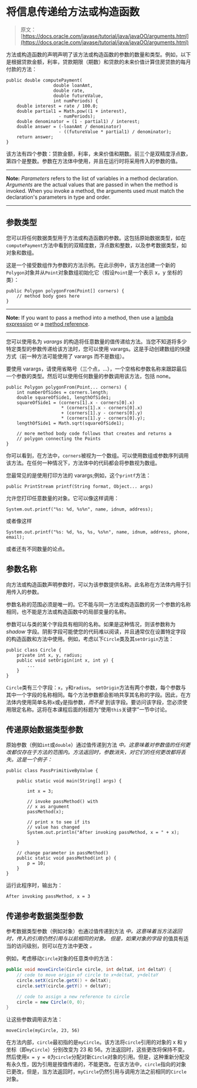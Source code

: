 # 将信息传递给方法或构造函数

> 原文： [https://docs.oracle.com/javase/tutorial/java/javaOO/arguments.html](https://docs.oracle.com/javase/tutorial/java/javaOO/arguments.html)

方法或构造函数的声明声明了该方法或构造函数的参数的数量和类型。例如，以下是根据贷款金额，利率，贷款期限（期数）和贷款的未来价值计算住房贷款的每月付款的方法：

```
public double computePayment(
                  double loanAmt,
                  double rate,
                  double futureValue,
                  int numPeriods) {
    double interest = rate / 100.0;
    double partial1 = Math.pow((1 + interest), 
                    - numPeriods);
    double denominator = (1 - partial1) / interest;
    double answer = (-loanAmt / denominator)
                    - ((futureValue * partial1) / denominator);
    return answer;
}

```

该方法有四个参数：贷款金额，利率，未来价值和期数。前三个是双精度浮点数，第四个是整数。参数在方法体中使用，并且在运行时将采用传入的参数的值。

* * *

**Note:** _Parameters_ refers to the list of variables in a method declaration. _Arguments_ are the actual values that are passed in when the method is invoked. When you invoke a method, the arguments used must match the declaration's parameters in type and order.

* * *

## 参数类型

您可以将任何数据类型用于方法或构造函数的参数。这包括原始数据类型，如在`computePayment`方法中看到的双精度数，浮点数和整数，以及参考数据类型，如对象和数组。

这是一个接受数组作为参数的方法示例。在此示例中，该方法创建一个新的`Polygon`对象并从`Point`对象数组初始化它（假设`Point`是一个表示 x，y 坐标的类）：

```
public Polygon polygonFrom(Point[] corners) {
    // method body goes here
}

```

* * *

**Note:** If you want to pass a method into a method, then use a [lambda expression](lambdaexpressions.html) or a [method reference](methodreferences.html).

* * *

您可以使用名为 _varargs_ 的构造将任意数量的值传递给方法。当您不知道将多少特定类型的参数传递给该方法时，您可以使用 varargs。这是手动创建数组的快捷方式（前一种方法可能使用了 varargs 而不是数组）。

要使用 varargs，请使用省略号（三个点，...），一个空格和参数名称来跟踪最后一个参数的类型。然后可以使用任何数量的参数调用该方法，包括 none。

```
public Polygon polygonFrom(Point... corners) {
    int numberOfSides = corners.length;
    double squareOfSide1, lengthOfSide1;
    squareOfSide1 = (corners[1].x - corners[0].x)
                     * (corners[1].x - corners[0].x) 
                     + (corners[1].y - corners[0].y)
                     * (corners[1].y - corners[0].y);
    lengthOfSide1 = Math.sqrt(squareOfSide1);

    // more method body code follows that creates and returns a 
    // polygon connecting the Points
}

```

你可以看到，在方法中，`corners`被视为一个数组。可以使用数组或参数序列调用该方法。在任何一种情况下，方法体中的代码都会将参数视为数组。

您最常见的是使用打印方法的 varargs;例如，这个`printf`方法：

```
public PrintStream printf(String format, Object... args)

```

允许您打印任意数量的对象。它可以像这样调用：

```
System.out.printf("%s: %d, %s%n", name, idnum, address);

```

或者像这样

```
System.out.printf("%s: %d, %s, %s, %s%n", name, idnum, address, phone, email);

```

或者还有不同数量的论点。

## 参数名称

向方法或构造函数声明参数时，可以为该参数提供名称。此名称在方法体内用于引用传入的参数。

参数名称的范围必须是唯一的。它不能与同一方法或构造函数的另一个参数的名称相同，也不能是方法或构造函数中的局部变量的名称。

参数可以与类的某个字段具有相同的名称。如果是这种情况，则该参数称为 _shadow_ 字段。阴影字段可能使您的代码难以阅读，并且通常仅在设置特定字段的构造函数和方法中使用。例如，考虑以下`Circle`类及其`setOrigin`方法：

```
public class Circle {
    private int x, y, radius;
    public void setOrigin(int x, int y) {
        ...
    }
}

```

`Circle`类有三个字段：`x`，`y`和`radius`。 `setOrigin`方法有两个参数，每个参数与其中一个字段的名称相同。每个方法参数都会影响共享其名称的字段。因此，在方法体内使用简单名称`x`或`y`是指参数，_而不是_ 到该字段。要访问该字段，您必须使用限定名称。这将在本课程后面的标题为“使用`this`关键字”一节中讨论。

## 传递原始数据类型参数

原始参数（例如`int`或`double`）通过值传递到方法 _中。这意味着对参数值的任何更改都仅存在于方法的范围内。方法返回时，参数消失，对它们的任何更改都将丢失。这是一个例子：_

```
public class PassPrimitiveByValue {

    public static void main(String[] args) {

        int x = 3;

        // invoke passMethod() with 
        // x as argument
        passMethod(x);

        // print x to see if its 
        // value has changed
        System.out.println("After invoking passMethod, x = " + x);

    }

    // change parameter in passMethod()
    public static void passMethod(int p) {
        p = 10;
    }
}

```

运行此程序时，输出为：

```
After invoking passMethod, x = 3

```

## 传递参考数据类型参数

参考数据类型参数（例如对象）也通过值传递到方法 _中。这意味着当方法返回时，传入的引用仍然引用与以前相同的对象。 _但是_，如果对象的字段_ 的值具有适当的访问级别，则可以在方法中更改 _。_

例如，考虑移动`Circle`对象的任意类中的方法：

```java
public void moveCircle(Circle circle, int deltaX, int deltaY) {
    // code to move origin of circle to x+deltaX, y+deltaY
    circle.setX(circle.getX() + deltaX);
    circle.setY(circle.getY() + deltaY);

    // code to assign a new reference to circle
    circle = new Circle(0, 0);
}
```

让这些参数调用该方法：

```
moveCircle(myCircle, 23, 56)

```

在方法内部，`circle`最初指的是`myCircle`。该方法将`circle`引用的对象的 x 和 y 坐标（即`myCircle`）分别改变为 23 和 56。方法返回时，这些更改将保持不变。然后使用`x = y = 0`为`circle`分配对新`Circle`对象的引用。但是，这种重新分配没有永久性，因为引用是按值传递的，不能更改。在该方法中，`circle`指向的对象已更改，但是，当方法返回时，`myCircle`仍然引用与调用方法之前相同的`Circle`对象。